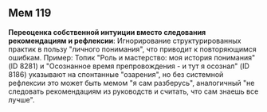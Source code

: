 ## Мем 119

**Переоценка собственной интуиции вместо следования рекомендациям и рефлексии**: Игнорирование структурированных практик в пользу "личного понимания", что приводит к повторяющимся ошибкам. Пример: Топик "Роль и мастерство: моя история понимания" (ID 8281) и "Осознанное время препровождения - и тут я осознал" (ID 8186) указывают на спонтанные "озарения", но без системной рефлексии это может быть мемом "я сам разберусь", аналогичный "не следовать рекомендациям из руководств и считать, что сам знаешь все лучше".